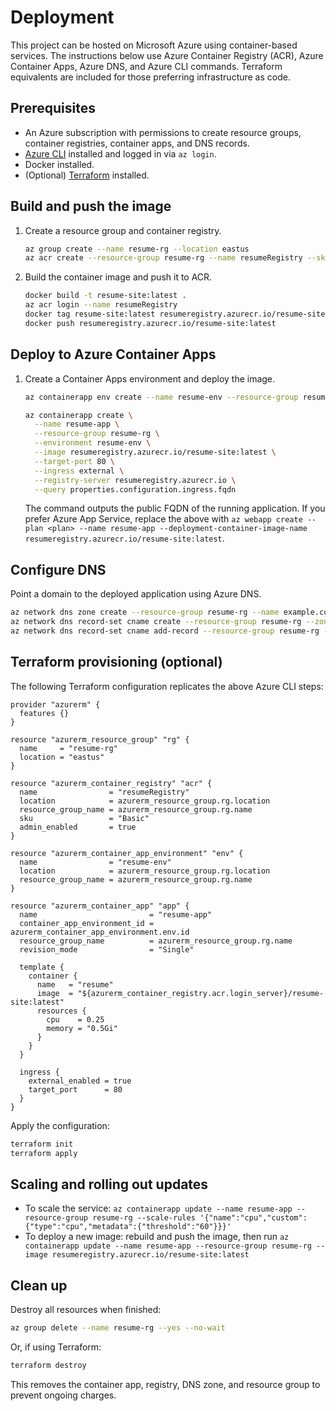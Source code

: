 # Deployment

This project can be hosted on Microsoft Azure using container-based services. The instructions below use Azure Container Registry (ACR), Azure Container Apps, Azure DNS, and Azure CLI commands. Terraform equivalents are included for those preferring infrastructure as code.

## Prerequisites

- An Azure subscription with permissions to create resource groups, container registries, container apps, and DNS records.
- [Azure CLI](https://learn.microsoft.com/cli/azure/install-azure-cli) installed and logged in via `az login`.
- Docker installed.
- (Optional) [Terraform](https://developer.hashicorp.com/terraform/downloads) installed.

## Build and push the image

1. Create a resource group and container registry.

   ```bash
   az group create --name resume-rg --location eastus
   az acr create --resource-group resume-rg --name resumeRegistry --sku Basic
   ```

2. Build the container image and push it to ACR.

   ```bash
   docker build -t resume-site:latest .
   az acr login --name resumeRegistry
   docker tag resume-site:latest resumeregistry.azurecr.io/resume-site:latest
   docker push resumeregistry.azurecr.io/resume-site:latest
   ```

## Deploy to Azure Container Apps

1. Create a Container Apps environment and deploy the image.

   ```bash
   az containerapp env create --name resume-env --resource-group resume-rg --location eastus

   az containerapp create \
     --name resume-app \
     --resource-group resume-rg \
     --environment resume-env \
     --image resumeregistry.azurecr.io/resume-site:latest \
     --target-port 80 \
     --ingress external \
     --registry-server resumeregistry.azurecr.io \
     --query properties.configuration.ingress.fqdn
   ```

   The command outputs the public FQDN of the running application. If you prefer Azure App Service, replace the above with `az webapp create --plan <plan> --name resume-app --deployment-container-image-name resumeregistry.azurecr.io/resume-site:latest`.

## Configure DNS

Point a domain to the deployed application using Azure DNS.

```bash
az network dns zone create --resource-group resume-rg --name example.com
az network dns record-set cname create --resource-group resume-rg --zone-name example.com --name resume
az network dns record-set cname add-record --resource-group resume-rg --zone-name example.com --record-set-name resume --cname <app-fqdn>
```

## Terraform provisioning (optional)

The following Terraform configuration replicates the above Azure CLI steps:

```hcl
provider "azurerm" {
  features {}
}

resource "azurerm_resource_group" "rg" {
  name     = "resume-rg"
  location = "eastus"
}

resource "azurerm_container_registry" "acr" {
  name                = "resumeRegistry"
  location            = azurerm_resource_group.rg.location
  resource_group_name = azurerm_resource_group.rg.name
  sku                 = "Basic"
  admin_enabled       = true
}

resource "azurerm_container_app_environment" "env" {
  name                = "resume-env"
  location            = azurerm_resource_group.rg.location
  resource_group_name = azurerm_resource_group.rg.name
}

resource "azurerm_container_app" "app" {
  name                         = "resume-app"
  container_app_environment_id = azurerm_container_app_environment.env.id
  resource_group_name          = azurerm_resource_group.rg.name
  revision_mode                = "Single"

  template {
    container {
      name   = "resume"
      image  = "${azurerm_container_registry.acr.login_server}/resume-site:latest"
      resources {
        cpu    = 0.25
        memory = "0.5Gi"
      }
    }
  }

  ingress {
    external_enabled = true
    target_port      = 80
  }
}
```

Apply the configuration:

```bash
terraform init
terraform apply
```

## Scaling and rolling out updates

- To scale the service: `az containerapp update --name resume-app --resource-group resume-rg --scale-rules '{"name":"cpu","custom":{"type":"cpu","metadata":{"threshold":"60"}}}'`
- To deploy a new image: rebuild and push the image, then run `az containerapp update --name resume-app --resource-group resume-rg --image resumeregistry.azurecr.io/resume-site:latest`

## Clean up

Destroy all resources when finished:

```bash
az group delete --name resume-rg --yes --no-wait
```

Or, if using Terraform:

```bash
terraform destroy
```

This removes the container app, registry, DNS zone, and resource group to prevent ongoing charges.

